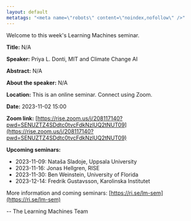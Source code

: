 ```yaml
---
layout: default
metatags: "<meta name=\"robots\" content=\"noindex,nofollow\" />"
---
```

Welcome to this week's Learning Machines seminar.

**Title:** N/A

**Speaker:** Priya L. Donti, MIT and Climate Change AI

**Abstract:** N/A

**About the speaker:** N/A

**Location:** This is an online seminar. Connect using Zoom.

**Date:** 2023-11-02 15:00

**Zoom link:** [https://rise.zoom.us/j/208117140?pwd=SENUZTZ4SDdtc0tvcFdkNzlUQ2tNUT09](https://rise.zoom.us/j/208117140?pwd=SENUZTZ4SDdtc0tvcFdkNzlUQ2tNUT09)

**Upcoming seminars:**

* 2023-11-09: Nataša Sladoje, Uppsala University
* 2023-11-16: Jonas Hellgren, RISE
* 2023-11-30: Ben Weinstein, University of Florida
* 2023-12-14: Fredrik Gustavsson, Karolinska Institutet

More information and coming seminars: [https://ri.se/lm-sem](https://ri.se/lm-sem)

-- The Learning Machines Team

